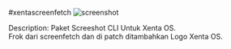 #xentascreenfetch
![screenshot][logo]

[logo]: https://raw.githubusercontent.com/xentaos/xentacreenfetch/master/screenshot.png "screenshot"

Description: Paket Screeshot CLI Untuk Xenta OS.  
 Frok dari screenfetch dan di patch ditambahkan Logo
 Xenta OS.  

